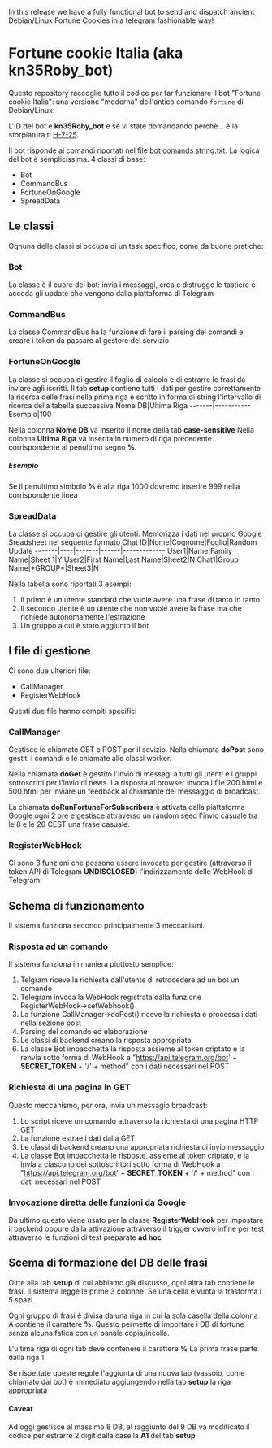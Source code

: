 In this release we have a fully functional bot to send and dispatch ancient Debian/Linux Fortune Cookies in a telegram fashionable way!

# Fortune cookie Italia (aka kn35Roby_bot)
Questo repository raccoglie tutto il codice per far funzionare il bot "Fortune cookie Italia": una versione "moderna" dell'antico comando <code>fortune</code> di Debian/Linux.

L'ID del bot è **kn35Roby_bot** e se vi state domandando perchè... è la storpiatura ti [H-7-25](https://it.wikipedia.org/wiki/Uno_sceriffo_extraterrestre..._poco_extra_e_molto_terrestre).

Il bot risponde ai comandi riportati nel file [bot comands string.txt](https://github.com/roberto-carnevale/kn35Roby_bot/blob/master/bot%20comands%20string.txt).
La logica del bot è semplicissima. 4 classi di base:

* Bot
* CommandBus
* FortuneOnGoogle
* SpreadData

## Le classi
Ognuna delle classi si occupa di un task specifico, come da buone pratiche:

### Bot
La classe è il cuore del bot: invia i messaggi, crea e distrugge le tastiere e accoda gli update che vengono dalla piattaforma di Telegram

### CommandBus
La classe CommandBus ha la funzione di fare il parsing dei comandi e creare i token da passare al gestore del servizio

### FortuneOnGoogle
La classe si occupa di gestire il foglio di calcolo e di estrarre le frasi da inviare agli iscritti.
Il tab **setup** contiene tutti i dati per gestire correttamente la ricerca delle frasi
nella prima riga è scritto in forma di string l'intervallo di ricerca della tabella successiva
Nome DB|Ultima Riga
-------|-----------
Esempio|100

Nella colonna **Nome DB** va inserito il nome della tab **case-sensitive**
Nella colonna **Ultima Riga** va inserita in numero di riga precedente corrispondente al penultimo segno **%**.
##### Esempio
Se il penultimo simbolo **%** è alla riga 1000 dovremo inserire 999 nella corrispondente linea

### SpreadData
La classe si occupa di gestire gli utenti.
Memorizza i dati nel proprio Google Sreadsheet nel seguente formato
Chat ID|Nome|Cognome|Foglio|Random Update
-------|----|-------|------|-------------
User1|Name|Family Name|Sheet 1|Y
User2|First Name|Last Name|Sheet2|N
Chat1|Group Name|\*GROUP\*|Sheet3|N

Nella tabella sono riportati 3 esempi:
1. Il primo è un utente standard che vuole avere una frase di tanto in tanto
2. Il secondo utente è un utente che non vuole avere la frase ma che richiede autonomamente l'estrazione
3. Un gruppo a cui è stato aggiunto il bot

## I file di gestione
Ci sono due ulteriori file:
* CallManager
* RegisterWebHook

Questi due file hanno compiti specifici

### CallManager
Gestisce le chiamate GET e POST per il sevizio.
Nella chiamata **doPost** sono gestiti i comandi e le chiamate alle classi worker.

Nella chiamata **doGet** è gestito l'invio di messagi a tutti gli utenti e i gruppi sottoscritti per l'invio di news. La risposta al browser invoca i file 200.html e 500.html per inviare un feedback al chiamante del messaggio di broadcast.

La chiamata **doRunFortuneForSubscribers** è attivata dalla piattaforma Google ogni 2 ore e gestisce attraverso un random seed l'invio casuale tra le 8 e le 20 CEST una frase casuale.

### RegisterWebHook
Ci sono 3 funzioni che possono essere invocate per gestire (attraverso il token API di Telegram __UNDISCLOSED__) l'indirizzamento delle WebHook di Telegram

## Schema di funzionamento 
Il sistema funziona secondo principalmente 3 meccanismi.

### Risposta ad un comando
Il sistema funziona in maniera piuttosto semplice:

1. Telgram riceve la richiesta dall'utente di retrocedere ad un bot un comando
2. Telegram invoca la WebHook registrata dalla funzione RegisterWebHook->setWebhook()
3. La funzione CallManager->doPost() riceve la richiesta e processa i dati nella sezione post
4. Parsing del comando ed elaborazione
5. Le classi di backend creano la risposta appropriata
6. La classe Bot impacchetta la risposta assieme al token criptato e la renvia sotto forma di WebHook a "https://api.telegram.org/bot' + __SECRET_TOKEN__ + '/' + method" con i dati necessari nel POST

### Richiesta di una pagina in GET
Questo meccanismo, per ora, invia un messagio broadcast:

1. Lo script riceve un comando attraverso la richiesta di una pagina HTTP GET
2. La funzione estrae i dati dalla GET
3. Le classi di backend creano una appropriata richiesta di invio messaggio
4. La classe Bot impacchetta le risposte, assieme al token criptato, e la invia a ciascuno dei sottoscrittori sotto forma di WebHook a "https://api.telegram.org/bot' + __SECRET_TOKEN__ + '/' + method" con i dati necessari nel POST

### Invocazione diretta delle funzioni da Google
Da ultimo questo viene usato per la classe **RegisterWebHook** per impostare il backend oppure dalla attivazione attraverso il trigger ovvero infine per test attraverso le funzioni di test preparate __ad hoc__

## Scema di formazione del DB delle frasi
Oltre alla tab **setup** di cui abbiamo già discusso, ogni altra tab contiene le frasi.
Il sistema legge le prime 3 colonne.
Se una cella è vuota la trasforma i 5 spazi.

Ogni gruppo di frasi è divisa da una riga in cui la sola casella della colonna A contiene il carattere **%**. Questo permette di importare i DB di fortune senza alcuna fatica con un banale copia/incolla.

L'ultima riga di ogni tab deve contenere il carattere **%**
La prima frase parte dalla riga 1.

Se rispettate queste regole l'aggiunta di una nuova tab (vassoio, come chiamato dal bot) è immediato aggiungendo nella tab **setup** la riga appropriata

#### Caveat
Ad oggi gestisce al massimo 8 DB, al raggiunto del 9 DB va modificato il codice per estrarre 2 digit dalla casella **A1** del tab **setup**
